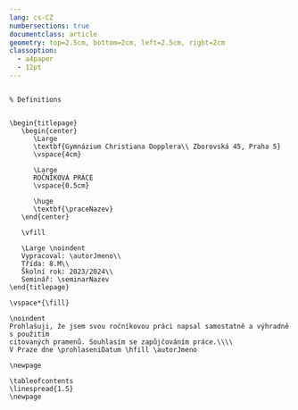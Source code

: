 ```yaml
---
lang: cs-CZ
numbersections: true
documentclass: article
geometry: top=2.5cm, bottom=2cm, left=2.5cm, right=2cm
classoption:
  - a4paper
  - 12pt
---
```



<!-- 
Due to idiotic requirements, title page needs to be in LaTeX 
Do not try to change this, you will fail. Let this counter serve as a warning.
Amount of time wasted on this: 6.5 hours
Feel free to add to this counter if you have to change this.

This part is modified https://discord.com/channels/305705414979485698/676440700308684830/1171463253596057650
-->

```{=latex}

% Definitions


\begin{titlepage}
   \begin{center}
      \Large
      \textbf{Gymnázium Christiana Dopplera\\ Zborovská 45, Praha 5}
      \vspace{4cm}

      \Large
      ROČNÍKOVÁ PRÁCE 
      \vspace{0.5cm}

      \huge
      \textbf{\praceNazev}
   \end{center}

   \vfill

   \Large \noindent
   Vypracoval: \autorJmeno\\
   Třída: 8.M\\
   Školní rok: 2023/2024\\
   Seminář: \seminarNazev
\end{titlepage}

\vspace*{\fill}

\noindent
Prohlašuji, že jsem svou ročníkovou práci napsal samostatně a výhradně s použitím
citovaných pramenů. Souhlasím se zapůjčováním práce.\\\\
V Praze dne \prohlaseniDatum \hfill \autorJmeno

\newpage

\tableofcontents
\linespread{1.5}
\newpage
```


